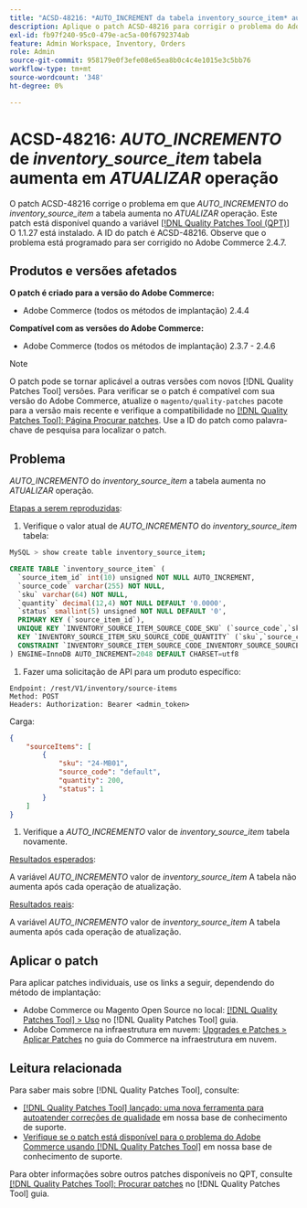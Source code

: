 ```yaml
---
title: "ACSD-48216: *AUTO_INCREMENT da tabela inventory_source_item* aumenta na operação *UPDATE*"
description: Aplique o patch ACSD-48216 para corrigir o problema do Adobe Commerce em que *AUTO_INCREMENT da tabela inventory_source_item* aumenta na operação *UPDATE*.
exl-id: fb97f240-95c0-479e-ac5a-00f6792374ab
feature: Admin Workspace, Inventory, Orders
role: Admin
source-git-commit: 958179e0f3efe08e65ea8b0c4c4e1015e3c5bb76
workflow-type: tm+mt
source-wordcount: '348'
ht-degree: 0%

---
```


# ACSD-48216: *AUTO_INCREMENTO* de *inventory_source_item* tabela aumenta em *ATUALIZAR* operação

O patch ACSD-48216 corrige o problema em que *AUTO_INCREMENTO* do *inventory_source_item* a tabela aumenta no *ATUALIZAR* operação. Este patch está disponível quando a variável [[!DNL Quality Patches Tool (QPT)]](/help/announcements/adobe-commerce-announcements/magento-quality-patches-released-new-tool-to-self-serve-quality-patches.md) O 1.1.27 está instalado. A ID do patch é ACSD-48216. Observe que o problema está programado para ser corrigido no Adobe Commerce 2.4.7.

## Produtos e versões afetados

**O patch é criado para a versão do Adobe Commerce:**

* Adobe Commerce (todos os métodos de implantação) 2.4.4

**Compatível com as versões do Adobe Commerce:**

* Adobe Commerce (todos os métodos de implantação) 2.3.7 - 2.4.6

>[!NOTE]
>
>O patch pode se tornar aplicável a outras versões com novos [!DNL Quality Patches Tool] versões. Para verificar se o patch é compatível com sua versão do Adobe Commerce, atualize o `magento/quality-patches` pacote para a versão mais recente e verifique a compatibilidade no [[!DNL Quality Patches Tool]: Página Procurar patches](https://experienceleague.adobe.com/tools/commerce-quality-patches/index.html). Use a ID do patch como palavra-chave de pesquisa para localizar o patch.

## Problema

*AUTO_INCREMENTO* do *inventory_source_item* a tabela aumenta no *ATUALIZAR* operação.

<u>Etapas a serem reproduzidas</u>:

1. Verifique o valor atual de *AUTO_INCREMENTO* do *inventory_source_item* tabela:

```bash
MySQL > show create table inventory_source_item;
```

```SQL
CREATE TABLE `inventory_source_item` (
  `source_item_id` int(10) unsigned NOT NULL AUTO_INCREMENT,
  `source_code` varchar(255) NOT NULL,
  `sku` varchar(64) NOT NULL,
  `quantity` decimal(12,4) NOT NULL DEFAULT '0.0000',
  `status` smallint(5) unsigned NOT NULL DEFAULT '0',
  PRIMARY KEY (`source_item_id`),
  UNIQUE KEY `INVENTORY_SOURCE_ITEM_SOURCE_CODE_SKU` (`source_code`,`sku`),
  KEY `INVENTORY_SOURCE_ITEM_SKU_SOURCE_CODE_QUANTITY` (`sku`,`source_code`,`quantity`),
  CONSTRAINT `INVENTORY_SOURCE_ITEM_SOURCE_CODE_INVENTORY_SOURCE_SOURCE_CODE` FOREIGN KEY (`source_code`) REFERENCES `inventory_source` (`source_code`) ON DELETE CASCADE
) ENGINE=InnoDB AUTO_INCREMENT=2048 DEFAULT CHARSET=utf8
```

1. Fazer uma solicitação de API para um produto específico:

`Endpoint: /rest/V1/inventory/source-items`\
`Method: POST`\
`Headers: Authorization: Bearer <admin_token>`

Carga:

```JSON
{
    "sourceItems": [
        {
            "sku": "24-MB01",
            "source_code": "default",
            "quantity": 200,
            "status": 1
        }
    ]
}
```

1. Verifique a *AUTO_INCREMENTO* valor de *inventory_source_item* tabela novamente.

<u>Resultados esperados</u>:

A variável *AUTO_INCREMENTO* valor de *inventory_source_item* A tabela não aumenta após cada operação de atualização.

<u>Resultados reais</u>:

A variável *AUTO_INCREMENTO* valor de *inventory_source_item* A tabela aumenta após cada operação de atualização.

## Aplicar o patch

Para aplicar patches individuais, use os links a seguir, dependendo do método de implantação:

* Adobe Commerce ou Magento Open Source no local: [[!DNL Quality Patches Tool] > Uso](https://experienceleague.adobe.com/docs/commerce-operations/tools/quality-patches-tool/usage.html) no [!DNL Quality Patches Tool] guia.
* Adobe Commerce na infraestrutura em nuvem: [Upgrades e Patches > Aplicar Patches](https://experienceleague.adobe.com/docs/commerce-cloud-service/user-guide/develop/upgrade/apply-patches.html) no guia do Commerce na infraestrutura em nuvem.

## Leitura relacionada

Para saber mais sobre [!DNL Quality Patches Tool], consulte:

* [[!DNL Quality Patches Tool] lançado: uma nova ferramenta para autoatender correções de qualidade](/help/announcements/adobe-commerce-announcements/magento-quality-patches-released-new-tool-to-self-serve-quality-patches.md) em nossa base de conhecimento de suporte.
* [Verifique se o patch está disponível para o problema do Adobe Commerce usando [!DNL Quality Patches Tool]](/help/support-tools/patches-available-in-qpt-tool/check-patch-for-magento-issue-with-magento-quality-patches.md) em nossa base de conhecimento de suporte.

Para obter informações sobre outros patches disponíveis no QPT, consulte [[!DNL Quality Patches Tool]: Procurar patches](https://experienceleague.adobe.com/tools/commerce-quality-patches/index.html) no [!DNL Quality Patches Tool] guia.
